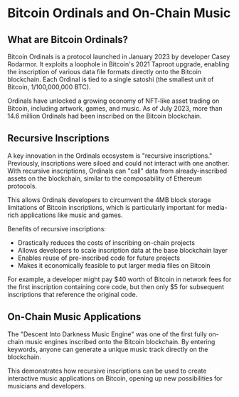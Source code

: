# Bitcoin Ordinals and On-Chain Music

## What are Bitcoin Ordinals?

Bitcoin Ordinals is a protocol launched in January 2023 by developer Casey Rodarmor. It exploits a loophole in Bitcoin's 2021 Taproot upgrade, enabling the inscription of various data file formats directly onto the Bitcoin blockchain. Each Ordinal is tied to a single satoshi (the smallest unit of Bitcoin, 1/100,000,000 BTC).

Ordinals have unlocked a growing economy of NFT-like asset trading on Bitcoin, including artwork, games, and music. As of July 2023, more than 14.6 million Ordinals had been inscribed on the Bitcoin blockchain.

## Recursive Inscriptions

A key innovation in the Ordinals ecosystem is "recursive inscriptions." Previously, inscriptions were siloed and could not interact with one another. With recursive inscriptions, Ordinals can "call" data from already-inscribed assets on the blockchain, similar to the composability of Ethereum protocols.

This allows Ordinals developers to circumvent the 4MB block storage limitations of Bitcoin inscriptions, which is particularly important for media-rich applications like music and games.

Benefits of recursive inscriptions:
- Drastically reduces the costs of inscribing on-chain projects
- Allows developers to scale inscription data at the base blockchain layer
- Enables reuse of pre-inscribed code for future projects
- Makes it economically feasible to put larger media files on Bitcoin

For example, a developer might pay $40 worth of Bitcoin in network fees for the first inscription containing core code, but then only $5 for subsequent inscriptions that reference the original code.

## On-Chain Music Applications

The "Descent Into Darkness Music Engine" was one of the first fully on-chain music engines inscribed onto the Bitcoin blockchain. By entering keywords, anyone can generate a unique music track directly on the blockchain.

This demonstrates how recursive inscriptions can be used to create interactive music applications on Bitcoin, opening up new possibilities for musicians and developers.
